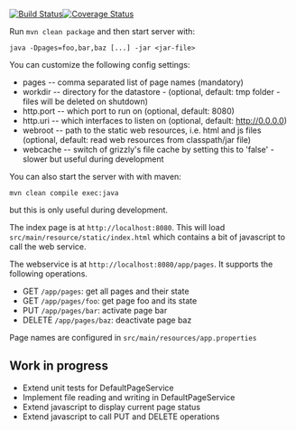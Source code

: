 [![Build Status](https://travis-ci.org/aski/jetty-jersey-example.svg?branch=master)](https://travis-ci.org/aski/jetty-jersey-example)[![Coverage Status](https://coveralls.io/repos/github/aski/jetty-jersey-example/badge.svg?branch=master)](https://coveralls.io/github/aski/jetty-jersey-example?branch=master)


Run `mvn clean package` and then start server with:
 
 ```
 java -Dpages=foo,bar,baz [...] -jar <jar-file>
 ```

You can customize the following config settings:
 - pages     -- comma separated list of page names (mandatory)
 - workdir   -- directory for the datastore - (optional, default: tmp folder -
                files will be deleted on shutdown)
 - http.port -- which port to run on          (optional, default: 8080)
 - http.uri  -- which interfaces to listen on (optional, default: http://0.0.0.0)
 - webroot   -- path to the static web resources, i.e. html
                and js files (optional, default: read web resources from classpath/jar file)
 - webcache  -- switch of grizzly's file cache by setting this to 'false' - slower
                but useful during development
 
You can also start the server with with maven:

```
mvn clean compile exec:java
```

but this is only useful during development.
 

The index page is at `http://localhost:8080`. This will load `src/main/resource/static/index.html`
which contains a bit of javascript to call the web service.

The webservice is at `http://localhost:8080/app/pages`. It supports the following operations.

- GET `/app/pages`: get all pages and their state
- GET `/app/pages/foo`: get page foo and its state
- PUT `/app/pages/bar`: activate page bar
- DELETE `/app/pages/baz`: deactivate page baz

Page names are configured in `src/main/resources/app.properties`

## Work in progress

- Extend unit tests for DefaultPageService
- Implement file reading and writing in DefaultPageService
- Extend javascript to display current page status
- Extend javascript to call PUT and DELETE operations
